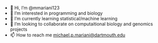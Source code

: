 - 👋 Hi, I’m @mmariani123
- 👀 I’m interested in programming and biology
- 🌱 I’m currently learning statistical/machine learning
- 💞️ I’m looking to collaborate on computaitional biology and genomics projects
- 📫 How to reach me michael.p.mariani@dartmouth.edu

<!---
mmariani123/mmariani123 is a ✨ special ✨ repository because its `README.md` (this file) appears on your GitHub profile.
You can click the Preview link to take a look at your changes.
--->
